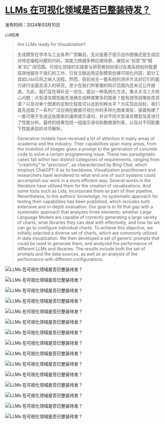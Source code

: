 # [LLMs 在可视化领域是否已整装待发？](https://arxiv.org/abs/2403.06158)

发布时间：2024年03月10日

`LLM应用`

> Are LLMs ready for Visualization?

> 生成模型在学术与工业各界广受瞩目，无论是基于提示创作图像还是生成应对特定编程问题的代码，其能力跨越多种应用场景，展现从“创意”至“精准”的广阔范围。可视化领域的实践者与研究者纷纷探讨此类系统如何能更高效地服务于我们的工作。已有文献运用这些模型创建可视化内容，部分工具如Lida已将之纳入流程。然而，目前尚无一套系统的测评方法对它们的能力进行全面且深入的研究，至少在我们所掌握的知识范围内还未见公开报道。为此，我们旨在填补这一空白，提出一种系统化方法，重点关注三大核心问题：大型语言模型能否准确生成种类繁多的图表？能有效驾驭哪些库资源？以及对单个图表的定制化程度可以达到何种水平？为实现此目标，我们首先选取了一系列广泛应用在数据可视化中的多样化图表类型，接着构建了一套可用于生成这些图表的通用提示语句，并对不同大型语言模型及库进行了性能分析。最终的结果包括一组提示语句和数据源列表，以及对不同配置下性能表现的详尽解析。

> Generative models have received a lot of attention in many areas of academia and the industry. Their capabilities span many areas, from the invention of images given a prompt to the generation of concrete code to solve a certain programming issue. These two paradigmatic cases fall within two distinct categories of requirements, ranging from "creativity" to "precision", as characterized by Bing Chat, which employs ChatGPT-4 as its backbone. Visualization practitioners and researchers have wondered to what end one of such systems could accomplish our work in a more efficient way. Several works in the literature have utilized them for the creation of visualizations. And some tools such as Lida, incorporate them as part of their pipeline. Nevertheless, to the authors' knowledge, no systematic approach for testing their capabilities has been published, which includes both extensive and in-depth evaluation. Our goal is to fill that gap with a systematic approach that analyzes three elements: whether Large Language Models are capable of correctly generating a large variety of charts, what libraries they can deal with effectively, and how far we can go to configure individual charts. To achieve this objective, we initially selected a diverse set of charts, which are commonly utilized in data visualization. We then developed a set of generic prompts that could be used to generate them, and analyzed the performance of different LLMs and libraries. The results include both the set of prompts and the data sources, as well as an analysis of the performance with different configurations.

![LLMs 在可视化领域是否已整装待发？](../../../paper_images/2403.06158/ChatGPT3_GroupedBarFail.png)

![LLMs 在可视化领域是否已整装待发？](../../../paper_images/2403.06158/ChatGPT4_GroupedBar.png)

![LLMs 在可视化领域是否已整装待发？](../../../paper_images/2403.06158/ChatGPT3RangePlot.png)

![LLMs 在可视化领域是否已整装待发？](../../../paper_images/2403.06158/LLMsVis_Pictogram_ChatGPT4_default.png)

![LLMs 在可视化领域是否已整装待发？](../../../paper_images/2403.06158/ChatGPT4_BulletChart.png)

![LLMs 在可视化领域是否已整装待发？](../../../paper_images/2403.06158/ChatGPT4_BulletChart_Plotly.png)

![LLMs 在可视化领域是否已整装待发？](../../../paper_images/2403.06158/ChatGPT4_BulletChart_Altair.png)

![LLMs 在可视化领域是否已整装待发？](../../../paper_images/2403.06158/ChatGPT4_PyramidChart.png)

![LLMs 在可视化领域是否已整装待发？](../../../paper_images/2403.06158/ChatGPT4_PyramidChart_Plotly.png)

![LLMs 在可视化领域是否已整装待发？](../../../paper_images/2403.06158/ChatGPT4_PyramidChart_Altair.png)

![LLMs 在可视化领域是否已整装待发？](../../../paper_images/2403.06158/ChatGPT4VisualVariables_Lines4.png)

![LLMs 在可视化领域是否已整装待发？](../../../paper_images/2403.06158/ChatGPT4VisualVariables_Lines5.png)

![LLMs 在可视化领域是否已整装待发？](../../../paper_images/2403.06158/ChatGPT4VisualVariables_Lines6.png)

![LLMs 在可视化领域是否已整装待发？](../../../paper_images/2403.06158/VisualVariablesScatterBubble2.png)

![LLMs 在可视化领域是否已整装待发？](../../../paper_images/2403.06158/VisualVariablesScatterBubble4.png)